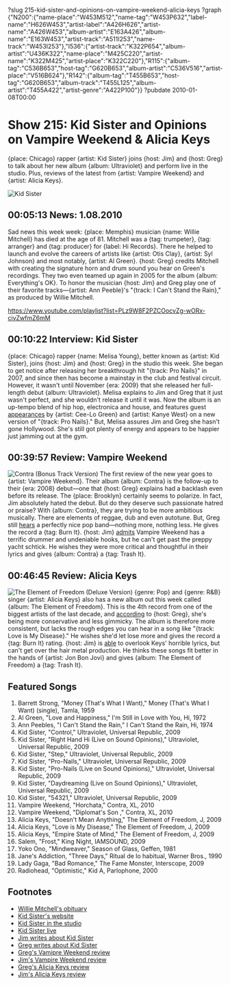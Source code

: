 ?slug 215-kid-sister-and-opinions-on-vampire-weekend-alicia-keys
?graph {"N200":{"name-place":"W453M512","name-tag":"W453P632","label-name":"H626W453","artist-label":"A426H626","artist-name":"A426W453","album-artist":"E163A426","album-name":"E163W453","artist-track":"A511I253","name-track":"W453I253"},"I536":{"artist-track":"K322P654","album-artist":"U436K322","name-place":"M425C220","artist-name":"K322M425","artist-place":"K322C220"},"R115":{"album-tag":"C536B653","host-tag":"G620B653","album-artist":"C536V516","artist-place":"V516B624"},"R142":{"album-tag":"T455B653","host-tag":"G620B653","album-track":"T455L125","album-artist":"T455A422","artist-genre":"A422P100"}}
?pubdate 2010-01-08T00:00

# Show 215: Kid Sister and Opinions on Vampire Weekend & Alicia Keys
{place: Chicago} rapper {artist: Kid Sister} joins {host: Jim} and {host: Greg} to talk about her new album {album: Ultraviolet} and perform live in the studio. Plus, reviews of the latest from {artist: Vampire Weekend} and {artist: Alicia Keys}.

![Kid Sister](http://static.soundopinions.org/images/2010/kidsister.jpg)

## 00:05:13 News: 1.08.2010
Sad news this week week: {place: Memphis} musician {name: Willie Mitchell} has died at the age of 81. Mitchell was a {tag: trumpeter}, {tag: arranger} and {tag: producer} for {label: Hi Records}. There he helped to launch and evolve the careers of artists like {artist: Otis Clay}, {artist: Syl Johnson} and most notably, {artist: Al Green}. {host: Greg} credits Mitchell with creating the signature horn and drum sound you hear on Green's recordings. They two even teamed up again in 2005 for the album {album: Everything's OK}. To honor the musician {host: Jim} and Greg play one of their favorite tracks—{artist: Ann Peeble}'s "{track: I Can't Stand the Rain}," as produced by Willie Mitchell.

https://www.youtube.com/playlist?list=PLz9W8F2PZCOocvZg-wORx-civZwfmZ6mM 
## 00:10:22 Interview: Kid Sister
{place: Chicago} rapper {name: Melisa Young}, better known as {artist: Kid Sister}, joins {host: Jim} and {host: Greg} in the studio this week. She began to get notice after releasing her breakthrough hit "{track: Pro Nails}" in 2007, and since then has become a mainstay in the club and festival circuit. However, it wasn't until November {era: 2009} that she released her full-length debut {album: Ultraviolet}. Melisa explains to Jim and Greg that it just wasn't perfect, and she wouldn't release it until it was. Now the album is an up-tempo blend of hip hop, electronica and house, and features guest [appearances](http://hypem.com/track/988485/Kid+Sister+-+Daydreaming+Ft+Cee+Lo+) by {artist: Cee-Lo Green} and {artist: Kanye West} on a new version of "{track: Pro Nails}." But, Melisa assures Jim and Greg she hasn't gone Hollywood. She's still got plenty of energy and appears to be happier just jamming out at the gym.

## 00:39:57 Review: Vampire Weekend
![Contra (Bonus Track Version)](http://is2.mzstatic.com/image/thumb/Music/v4/24/bf/03/24bf0389-e219-a9a3-bb86-249e33af3631/source/600x600bb.jpg "259437105/340465551")
The first review of the new year goes to {artist: Vampire Weekend}. Their album {album: Contra} is the follow-up to their {era: 2008} debut—one that {host: Greg} explains had a backlash even before its release. The {place: Brooklyn} certainly seems to polarize. In fact, Jim absolutely hated the debut.  But do they deserve such passionate hatred or praise? With {album: Contra}, they are trying to be more ambitious musically. There are elements of reggae, dub and even autotune. But, Greg still [hears](http://leisureblogs.chicagotribune.com/turn_it_up/2010/01/album-review-vampire-weekend-contra.html) a perfectly nice pop band—nothing more, nothing less. He gives the record a {tag: Burn It}. {host: Jim} [admits](http://blogs.suntimes.com/derogatis/2010/01/vampire_weekend_contra_xl_1_st.html) Vampire Weekend has a terrific drummer and undeniable hooks, but he can't get past the preppy yacht schtick. He wishes they were more critical and thoughtful in their lyrics and gives {album: Contra} a {tag: Trash It}.

## 00:46:45 Review: Alicia Keys
![The Element of Freedom (Deluxe Version)](http://is1.mzstatic.com/image/thumb/Music71/v4/68/f5/2a/68f52ade-bb68-bd3c-6962-9226a157e01e/source/600x600bb.jpg "316069/1147810482")
{genre: Pop} and {genre: R&B} singer {artist: Alicia Keys} also has a new album out this week called {album: The Element of Freedom}.  This is the 4th record from one of the biggest artists of the last decade, and [according](http://www.chicagotribune.com/entertainment/music/chi-sc-music-quarter-keys-1211dec15,0,6116849.story) to {host: Greg}, she's being more conservative and less gimmicky. The album is therefore more consistent, but lacks the rough edges you can hear in a song like "{track: Love is My Disease}." He wishes she'd let lose more and gives the record a {tag: Burn It} rating. {host: Jim} is [able](http://blogs.suntimes.com/derogatis/2010/01/alicia_keys_the_element_of_fre.html) to overlook Keys' horrible lyrics, but can't get over the hair metal production. He thinks these songs fit better in the hands of {artist: Jon Bon Jovi} and gives {album: The Element of Freedom} a {tag: Trash It}. 

## Featured Songs
1. Barrett Strong, "Money (That's What I Want)," Money (That's What I Want) (single), Tamla, 1959 
1. Al Green, "Love and Happiness," I'm Still in Love with You, Hi, 1972 
1. Ann Peebles, "I Can't Stand the Rain," I Can't Stand the Rain, Hi, 1974 
1. Kid Sister, "Control," Ultraviolet, Universal Republic, 2009 
1. Kid Sister,  "Right Hand Hi (Live on Sound Opinions)," Ultraviolet, Universal Republic, 2009   
1. Kid Sister, "Step," Ultraviolet, Universal Republic, 2009 
1. Kid Sister, "Pro-Nails," Ultraviolet, Universal Republic, 2009  
1. Kid Sister, "Pro-Nails (Live on Sound Opinions)," Ultraviolet, Universal Republic, 2009  
1. Kid Sister, "Daydreaming (Live on Sound Opinions)," Ultraviolet, Universal Republic, 2009  
1. Kid Sister, "54321," Ultraviolet, Universal Republic, 2009  
1. Vampire Weekend, "Horchata," Contra, XL, 2010 
1. Vampire Weekend, "Diplomat's Son ," Contra, XL, 2010 
1. Alicia Keys, "Doesn't Mean Anything," The Element of Freedom, J, 2009 
1. Alicia Keys, "Love is My Disease," The Element of Freedom, J, 2009 
1. Alicia Keys, "Empire State of Mind," The Element of Freedom, J, 2009  
1. Salem, "Frost," King Night, IAMSOUND, 2009 
1. Yoko Ono, "Mindweaver," Season of Glass, Geffen, 1981 
1. Jane's Addiction, "Three Days," Ritual de lo habitual, Warner Bros., 1990 
1. Lady Gaga, "Bad Romance," The Fame Monster, Interscope, 2009
1. Radiohead, "Optimistic," Kid A, Parlophone, 2000 

## Footnotes
- [Willie Mitchell's obituary](http://www.commercialappeal.com/news/2010/jan/05/musician-music-producer-willie-mitchell-dies-age-8/)
- [Kid Sister's website](http://kidsistermusic.com/)
- [Kid Sister in the studio](http://www.flickr.com/photos/soundopinions/sets/72157622906484552/)
- [Kid Sister live](http://www.wbez.org/agill/2010/01/videos-kid-sister-performing-for-this-weeks-sound-opinions/10957)
- [Jim writes about Kid Sister](http://blogs.suntimes.com/derogatis/2009/11/kid_sister_finally_gets_ready.html)
- [Greg writes about Kid Sister](http://leisureblogs.chicagotribune.com/turn_it_up/2009/12/kid-sister-a-rising-pop-star-with-a-bluecollar-attitude.html)
- [Greg's Vamipre Weekend review](http://leisureblogs.chicagotribune.com/turn_it_up/2010/01/album-review-vampire-weekend-contra.html)
- [Jim's Vampire Weekend review](http://blogs.suntimes.com/derogatis/2010/01/vampire_weekend_contra_xl_1_st.html)
- [Greg's Alicia Keys review](http://www.chicagotribune.com/entertainment/music/chi-sc-music-quarter-keys-1211dec15,0,6116849.story)
- [Jim's Alicia Keys review](http://blogs.suntimes.com/derogatis/2010/01/alicia_keys_the_element_of_fre.html)
